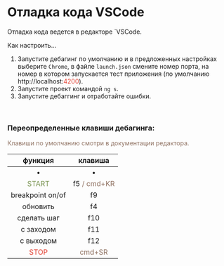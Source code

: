 #  Отладка кода VSCode

Отладка кода ведется в редакторе `VSCode.

Как настроить…

1. Запустите дебагинг по умолчанию и в предложенных настройках выберите `Chrome`, в файле `launch.json`  смените номер порта, на номер в котором запускается тест приложения (по умолчанию http://localhost:<span style="color: #e34234;">4200</span>).
2. Запустите проект командой `ng s`.
3. Запустите дебаггинг и отработайте ошибки.

<br>

### Переопределенные клавиши дебагинга:
	
<span style="color: #8F7161;">Клавиши по умолчанию смотри в документации редактора.

| функция  | клавиша  |
|:--:|:---:|
|•|•|
|  <span style="color: #7C9655;">START</span> |  f5 <span style="color: #8F7161;"> / cmd+KR | 
| breakpoint on/of |  f9  |
| обновить  |  f4  |
| сделать шаг  |  f10 |
| с заходом  |  f11 |
| с выходом  |  f12 |
| <span style="color: #e34234;">STOP  |  <span style="color: #8F7161;">cmd+SR |

<br>
